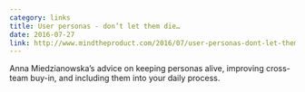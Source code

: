 ```yaml
---
category: links
title: User personas - don’t let them die…
date: 2016-07-27
link: http://www.mindtheproduct.com/2016/07/user-personas-dont-let-them-die/
---
```


Anna Miedzianowska’s advice on keeping personas alive, improving cross-team buy-in, and including them into your daily process.
